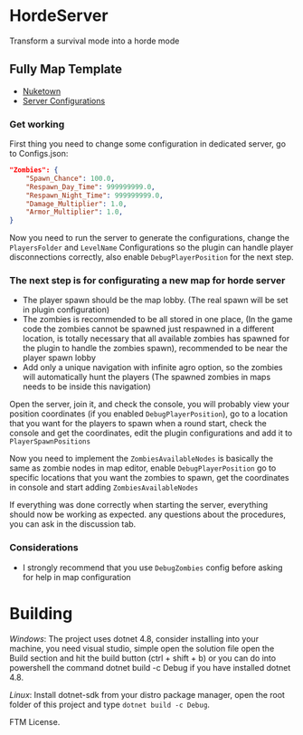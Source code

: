 # HordeServer
Transform a survival mode into a horde mode

## Fully Map Template
- [Nuketown](https://steamcommunity.com/sharedfiles/filedetails/?id=3471852710)
- [Server Configurations](https://github.com/LeandroTheDev/horde_server/tree/master/Templates)

### Get working
First thing you need to change some configuration in dedicated server, go to Configs.json:

```json
"Zombies": {
    "Spawn_Chance": 100.0,
    "Respawn_Day_Time": 999999999.0,
    "Respawn_Night_Time": 999999999.0,
    "Damage_Multiplier": 1.0,
    "Armor_Multiplier": 1.0,
}
```

Now you need to run the server to generate the configurations, change the ``PlayersFolder`` and ``LevelName`` Configurations so the plugin can handle player disconnections correctly, also enable ``DebugPlayerPosition`` for the next step.

### The next step is for configurating a new map for horde server
- The player spawn should be the map lobby. (The real spawn will be set in plugin configuration)
- The zombies is recommended to be all stored in one place, (In the game code the zombies cannot be spawned just respawned in a different location, is totally necessary that all available zombies has spawned for the plugin to handle the zombies spawn), recommended to be near the player spawn lobby
- Add only a unique navigation with infinite agro option, so the zombies will automatically hunt the players (The spawned zombies in maps needs to be inside this navigation)

Open the server, join it, and check the console, you will probably view your position coordinates (if you enabled ``DebugPlayerPosition``), go to a location that you want for the players to spawn when a round start, check the console and get the coordinates, edit the plugin configurations and add it to ``PlayerSpawnPositions``

Now you need to implement the ``ZombiesAvailableNodes`` is basically the same as zombie nodes in map editor, enable ``DebugPlayerPosition`` go to specific locations that you want the zombies to spawn, get the coordinates in console and start adding ``ZombiesAvailableNodes``

If everything was done correctly when starting the server, everything should now be working as expected. any questions about the procedures, you can ask in the discussion tab.

### Considerations
- I strongly recommend that you use ``DebugZombies`` config before asking for help in map configuration

# Building

*Windows*: The project uses dotnet 4.8, consider installing into your machine, you need visual studio, simple open the solution file open the Build section and hit the build button (ctrl + shift + b) or you can do into powershell the command dotnet build -c Debug if you have installed dotnet 4.8.

*Linux*: Install dotnet-sdk from your distro package manager, open the root folder of this project and type ``dotnet build -c Debug``.

FTM License.